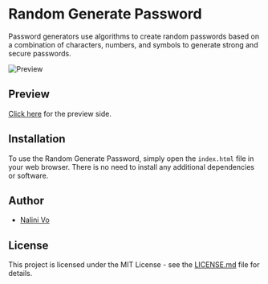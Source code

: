 # Random Generate Password

Password generators use algorithms to create random passwords based on a combination of characters, numbers, and symbols to generate strong and secure passwords.

![Preview](https://assets.codepen.io/10602517/App_Generate+PW.png)

## Preview
[Click here](https://codepen.io/Nalini1998/live/bGQJrqQ/7e4aac1711ae3c6c685efc8a70e4bc67) for the preview side.  

## Installation

To use the Random Generate Password, simply open the `index.html` file in your web browser. There is no need to install any additional dependencies or software.

## Author

- [Nalini Vo](https://github.com/Nalini1998)

## License

This project is licensed under the MIT License - see the [LICENSE.md](LICENSE.md) file for details.        

